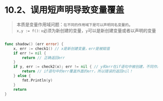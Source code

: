 # 10.2、误用短声明导致变量覆盖
> 本质是变量作用域问题：`在不同的作用域下是可以声明同名变量的`。<br>
`x,y := f()`: `x`必须为新创建的变量，`y`可以是新创建变量或者以声明的变量



```go

func shadow() (err error) {
	x, err := check1() // x是新创建变量，err是被赋值
	if err != nil {
		return // 正确返回err
	}
	if y, err := check2(x); err != nil { // y和err在if语句中被创建，不同作用域，只在{}内有效，出了{}则会被销毁
		return // if语句中的err覆盖外面的err，所以错误的返回nil！
	} else {
		fmt.Println(y)
	}
	return
}
```

